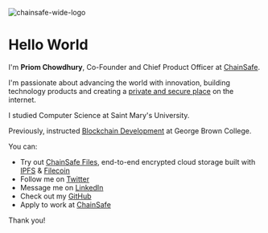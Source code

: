 ![chainsafe-wide-logo](https://user-images.githubusercontent.com/6680028/127147859-3cddb601-ed54-4c9a-a46d-f029e19db66a.png)

# Hello World
I'm **Priom Chowdhury**, Co-Founder and Chief Product Officer at [ChainSafe](https://chainsafe.io). 

I'm passionate about advancing the world with innovation, building technology products and creating a [private and secure place](https://medium.com/chainsafe-systems/introducing-chainsafe-files-3eedabdec922) on the internet.

I studied Computer Science at Saint Mary's University.

Previously, instructed [Blockchain Development](https://www.georgebrown.ca/programs/blockchain-development-program-t175) at George Brown College.

You can:
- Try out [ChainSafe Files](https://app.files.chainsafe.io/), end-to-end encrypted cloud storage built with [IPFS](http://ipfs.io/) & [Filecoin](https://filecoin.io/)
- Follow me on [Twitter](https://twitter.com/pri0m)
- Message me on [LinkedIn](https://linkedin.com/in/priomchowdhury)
- Check out my [GitHub](https://github.com/priom)
- Apply to work at [ChainSafe](https://chainsafe.io/careers)

Thank you!
